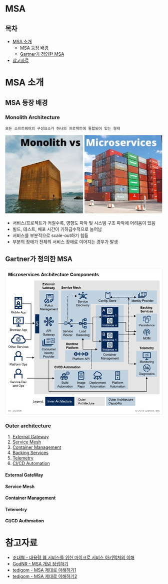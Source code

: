 # MSA

## 목차

- [MSA 소개](#MSA-소개)
    - [MSA 등장 배경](#MSA-등장-배경)
    - [Gartner가 정의한 MSA](#Gartner가-정의한-MSA)
- [참고자료](#참고자료)

# MSA 소개

## MSA 등장 배경
### Monolith Architecture
    모든 소프트웨어의 구성요소가 하나의 프로젝트에 통합되어 있는 형태
![monolithic_vs_microservices](Image/monolithic&#32;vs&#32;microservices.jpg "monolithic vs microservices.jpg")
- 서비스/프로젝트가 커질수록, 영향도 파악 및 시스템 구조 파악에 어려움이 있음
- 빌드, 테스트, 배포 시간이 기하급수적으로 늘어남
- 서비스를 부분적으로 scale-out하기 힘듦
- 부분의 장애가 전체의 서비스 장애로 이어지는 경우가 발생

## Gartner가 정의한 MSA
![MSA_Components](Image/MSA_Components.png "MSA Components.png")

### Outer architecture
1. [External Gateway](#External-Gateway)
1. [Service Mesh](#Service-Mesh)
1. [Container Management](#Container-Management)
1. [Backing Services](#Backing-Services)
1. [Telemetry](#Telemetry)
1. [CI/CD Automation](#CI/CD-Automation)

#### External GateWay
#### Service Mesh
#### Container Management
#### Telemetry
#### CI/CD Authmation



# 참고자료
- [조대협 - 대용량 웹 서비스를 위한 마이크로 서비스 아키텍쳐의 이해](https://bcho.tistory.com/948)
- [GodNR - MSA 개념 정립하기](https://waspro.tistory.com/432)
- [tedigom - MSA 제대로 이해하기1](https://velog.io/@tedigom/MSA-%EC%A0%9C%EB%8C%80%EB%A1%9C-%EC%9D%B4%ED%95%B4%ED%95%98%EA%B8%B0-1-MSA%EC%9D%98-%EA%B8%B0%EB%B3%B8-%EA%B0%9C%EB%85%90-3sk28yrv0e)
- [tedigom - MSA 제대로 이해하기2](https://velog.io/@tedigom/MSA-%EC%A0%9C%EB%8C%80%EB%A1%9C-%EC%9D%B4%ED%95%B4%ED%95%98%EA%B8%B0-2-MSA-Outer-Architecure)